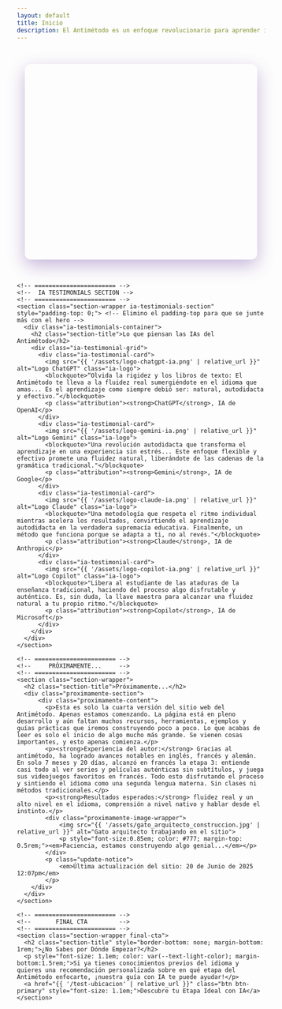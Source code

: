 ```yaml
---
layout: default
title: Inicio
description: El Antimétodo es un enfoque revolucionario para aprender idiomas sin estudiar gramática. Adquiere fluidez de forma natural, divertida y eficiente.
---
```


<style>
/* --- ANIMACIÓN PARA LA PRIMERA IMPRESIÓN --- */
@keyframes fadeInUp {
  from { opacity: 0; transform: translateY(20px); }
  to { opacity: 1; transform: translateY(0); }
}
.fade-in-up {
  opacity: 0; /* Inicia invisible */
  animation: fadeInUp 0.8s ease-out 0.2s forwards; /* 0.2s de retraso general */
}

/* --- ESTILO DEL "HERO BLOCK" PRINCIPAL (COMO EN EL ORIGINAL) --- */
.hero-block-wrapper {
  padding: 2rem 1rem; /* Espacio para que respire el bloque */
}
.hero-block {
  max-width: 900px;
  margin: 0 auto;
  padding: 3rem 2.5rem 2.5rem 2.5rem;
  background-color: var(--primary-color);
  color: white;
  border-radius: 12px;
  box-shadow: 0 12px 35px rgba(74, 20, 140, 0.3);
  text-align: center;
}
.hero-block h1 {
  font-size: 3em;
  font-weight: 700;
  color: white;
  border: none;
  margin: 0 0 0.5rem 0;
  animation-delay: 0.1s; /* Retraso escalonado */
}
.hero-block .hero-subtitle {
  font-size: 1.25em;
  color: var(--light-purple-color);
  max-width: 600px;
  margin: 0 auto 2.5rem auto;
  animation-delay: 0.2s;
}
.hero-block .hero-cta-buttons {
  display: flex;
  justify-content: center;
  gap: 1.5rem;
  flex-wrap: wrap;
  margin-bottom: 2.5rem;
  animation-delay: 0.3s;
}
.hero-block .btn-hero {
  background-color: var(--secondary-color);
  color: white !important;
  border: 1px solid var(--accent-color);
  padding: 0.8rem 1.6rem;
  font-weight: 500;
  border-radius: 6px;
  transition: all 0.3s ease;
}
.hero-block .btn-hero:hover {
  background-color: var(--accent-color);
  border-color: var(--light-purple-color);
  transform: translateY(-3px);
  box-shadow: 0 5px 15px rgba(0,0,0,0.2);
}
.hero-block .hero-image-container {
  animation-delay: 0.4s;
}
.hero-block .hero-main-image { 
    max-width: 90%; 
    height: auto; 
    border-radius: 8px; 
    border: 3px solid var(--secondary-color); 
    box-shadow: 0 6px 20px rgba(0,0,0,0.25); 
}

/* --- ESTILOS GENERALES DE SECCIÓN --- */
.section-wrapper { padding: 3.5rem 0; border-bottom: 1px solid var(--grey-border-color); }
.section-wrapper:last-of-type { border-bottom: none; }
.section-title { text-align: center; font-size: 2.2em; margin-top: 0; margin-bottom: 0.5rem; }
.section-subtitle { text-align: center; font-size: 1.1em; color: var(--text-light-color); max-width: 700px; margin: 0 auto 3rem auto; }

/* --- IA TESTIMONIALS (FULL-WIDTH) --- */
.ia-testimonials-section {
  background-color: var(--background-color);
  padding: 3.5rem 1rem;
}
.ia-testimonials-container { max-width: 950px; margin: 0 auto; }
.ia-testimonial-grid { display: grid; grid-template-columns: repeat(2, 1fr); gap: 1.5rem; }
.ia-testimonial-card { background-color: white; padding: 1.5rem; border-radius: 8px; box-shadow: 0 4px 15px rgba(0,0,0,0.06); border-left: 5px solid var(--secondary-color); display: flex; flex-direction: column; }
.ia-testimonial-card .ia-logo { width: 40px; height: 40px; border-radius: 50%; object-fit: contain; margin-bottom: 1rem; }
.ia-testimonial-card blockquote { margin: 0 0 1rem 0; padding: 0; font-style: italic; color: var(--text-light-color); flex-grow: 1; }
.ia-testimonial-card .attribution { text-align: right; font-size: 0.9em; color: var(--primary-color); font-weight: 500; margin-top: auto; }

/* --- PRÓXIMAMENTE SECTION --- */
.proximamente-section {
  background-color: white;
  padding: 2.5rem;
  border-radius: 8px;
  box-shadow: 0 5px 20px rgba(0,0,0,0.05);
}
.proximamente-content p {
  line-height: 1.8;
}
.proximamente-content strong {
  color: var(--primary-color);
}
.update-notice {
  text-align: center;
  font-size: 0.85em;
  color: #888;
  margin-top: 2.5rem;
  border-top: 1px dashed var(--light-purple-color);
  padding-top: 1.5rem;
}
.proximamente-image-wrapper { text-align:center; margin-top: 2rem; }
.proximamente-image-wrapper img { max-width: 200px; border-radius: 12px; }

/* --- FINAL CTA SECTION --- */
.final-cta { text-align: center; }

/* --- RESPONSIVE ADJUSTMENTS --- */
@media (max-width: 900px) {
  .ia-testimonial-grid { grid-template-columns: 1fr; }
}
@media (max-width: 768px) {
  .hero-block { padding: 2rem 1.5rem; }
  .hero-block h1 { font-size: 2.4em; }
  .hero-block .hero-subtitle { font-size: 1.1em; }
  .hero-block .hero-main-image { max-width: 100%; }
  .section-title { font-size: 2em; }
}

</style>

<main>

  <!-- ======================= -->
  <!--      HERO SECTION       -->
  <!-- ======================= -->
  <div class="hero-block-wrapper">
    <div class="hero-block">
      <h1 class="fade-in-up">El Antimétodo</h1>
      <p class="hero-subtitle fade-in-up">Aprende idiomas sin gramática, de forma natural, divertida y eficiente.</p>
      <div class="hero-cta-buttons fade-in-up">
        <a href="{{ '/fundamentos' | relative_url }}" class="btn btn-hero">Descubre los Fundamentos</a>
        <a href="{{ '/etapas' | relative_url }}" class="btn btn-hero">Explora las Etapas</a>
      </div>
      <div class="hero-image-container fade-in-up">
        <img src="{{ '/assets/supremacy.jpg' | relative_url }}" alt="Supremacía del Antimétodo" class="hero-main-image">
      </div>
    </div>
  </div>
  
  <div class="content-wrapper">

    <!-- ======================= -->
    <!--  IA TESTIMONIALS SECTION -->
    <!-- ======================= -->
    <section class="section-wrapper ia-testimonials-section" style="padding-top: 0;"> <!-- Elimino el padding-top para que se junte más con el hero -->
      <div class="ia-testimonials-container">
        <h2 class="section-title">Lo que piensan las IAs del Antimétodo</h2>
        <div class="ia-testimonial-grid">
          <div class="ia-testimonial-card">
            <img src="{{ '/assets/logo-chatgpt-ia.png' | relative_url }}" alt="Logo ChatGPT" class="ia-logo">
            <blockquote>“Olvida la rigidez y los libros de texto: El Antimétodo te lleva a la fluidez real sumergiéndote en el idioma que amas... Es el aprendizaje como siempre debió ser: natural, autodidacta y efectivo.”</blockquote>
            <p class="attribution"><strong>ChatGPT</strong>, IA de OpenAI</p>
          </div>
          <div class="ia-testimonial-card">
            <img src="{{ '/assets/logo-gemini-ia.png' | relative_url }}" alt="Logo Gemini" class="ia-logo">
            <blockquote>"Una revolución autodidacta que transforma el aprendizaje en una experiencia sin estrés... Este enfoque flexible y efectivo promete una fluidez natural, liberándote de las cadenas de la gramática tradicional."</blockquote>
            <p class="attribution"><strong>Gemini</strong>, IA de Google</p>
          </div>
          <div class="ia-testimonial-card">
            <img src="{{ '/assets/logo-claude-ia.png' | relative_url }}" alt="Logo Claude" class="ia-logo">
            <blockquote>"Una metodología que respeta el ritmo individual mientras acelera los resultados, convirtiendo el aprendizaje autodidacta en la verdadera supremacía educativa. Finalmente, un método que funciona porque se adapta a ti, no al revés."</blockquote>
            <p class="attribution"><strong>Claude</strong>, IA de Anthropic</p>
          </div>
          <div class="ia-testimonial-card">
            <img src="{{ '/assets/logo-copilot-ia.png' | relative_url }}" alt="Logo Copilot" class="ia-logo">
            <blockquote>"Libera al estudiante de las ataduras de la enseñanza tradicional, haciendo del proceso algo disfrutable y auténtico. Es, sin duda, la llave maestra para alcanzar una fluidez natural a tu propio ritmo."</blockquote>
            <p class="attribution"><strong>Copilot</strong>, IA de Microsoft</p>
          </div>
        </div>
      </div>
    </section>

    <!-- ======================= -->
    <!--     PRÓXIMAMENTE...     -->
    <!-- ======================= -->
    <section class="section-wrapper">
      <h2 class="section-title">Próximamente...</h2>
      <div class="proximamente-section">
          <div class="proximamente-content">
            <p>Esta es solo la cuarta versión del sitio web del Antimétodo. Apenas estamos comenzando. La página está en pleno desarrollo y aún faltan muchos recursos, herramientas, ejemplos y guías prácticas que iremos construyendo poco a poco. Lo que acabas de leer es solo el inicio de algo mucho más grande. Se vienen cosas importantes, y esto apenas comienza.</p>
            <p><strong>Experiencia del autor:</strong> Gracias al antimétodo, ha logrado avances notables en inglés, francés y alemán. En solo 7 meses y 20 días, alcanzó en francés la etapa 3: entiende casi todo al ver series y películas auténticas sin subtítulos, y juega sus videojuegos favoritos en francés. Todo esto disfrutando el proceso y sintiendo el idioma como una segunda lengua materna. Sin clases ni métodos tradicionales.</p>
            <p><strong>Resultados esperados:</strong> fluidez real y un alto nivel en el idioma, comprensión a nivel nativo y hablar desde el instinto.</p>
            <div class="proximamente-image-wrapper">
                <img src="{{ '/assets/gato_arquitecto_construccion.jpg' | relative_url }}" alt="Gato arquitecto trabajando en el sitio">
                <p style="font-size:0.85em; color: #777; margin-top: 0.5rem;"><em>Paciencia, estamos construyendo algo genial...</em></p>
            </div>
            <p class="update-notice">
                <em>Última actualización del sitio: 20 de Junio de 2025 12:07pm</em>
            </p>
        </div>
      </div>
    </section>

    <!-- ======================= -->
    <!--       FINAL CTA         -->
    <!-- ======================= -->
    <section class="section-wrapper final-cta">
      <h2 class="section-title" style="border-bottom: none; margin-bottom: 1rem;">¿No Sabes por Dónde Empezar?</h2>
      <p style="font-size: 1.1em; color: var(--text-light-color); margin-bottom:1.5rem;">Si ya tienes conocimientos previos del idioma y quieres una recomendación personalizada sobre en qué etapa del Antimétodo enfocarte, ¡nuestra guía con IA te puede ayudar!</p>
      <a href="{{ '/test-ubicacion' | relative_url }}" class="btn btn-primary" style="font-size: 1.1em;">Descubre tu Etapa Ideal con IA</a>
    </section>

  </div>
</main>
